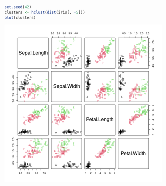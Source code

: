 

```r
set.seed(42)
clusters <- hclust(dist(iris[, -5]))
plot(clusters)
```

![plot of chunk unnamed-chunk-1](figure/unnamed-chunk-1-1.png)

